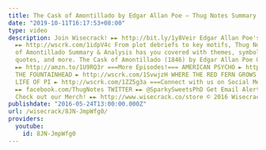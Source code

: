 ```yaml
---
title: The Cask of Amontillado by Edgar Allan Poe – Thug Notes Summary & Analysis
date: "2019-10-11T16:17:53+08:00"
type: video
description: Join Wisecrack! ►► http://bit.ly/1y8Veir Edgar Allan Poe's THE RAVEN
  ►► http://wscrk.com/1idpV4c From plot debriefs to key motifs, Thug Notes’ The Cask
  of Amontillado Summary & Analysis has you covered with themes, symbols, important
  quotes, and more. The Cask of Amontillado (1846) by Edgar Allan Poe Get the book!
  ►► http://amzn.to/1U9RQ3r ===More Episodes!=== AMERICAN PSYCHO ► http://wscrk.com/1WdLqnn
  THE FOUNTAINHEAD ► http://wscrk.com/1SvwjzH WHERE THE RED FERN GROWS ►http://wscrk.com/1VJ8NSa
  LIFE OF PI ► http://wscrk.com/1ZZ5g3a ===Connect with us on Social Media!=== FACEBOOK
  ►► facebook.com/ThugNotes TWITTER ►► @SparkySweetsPhD Get Email Alerts ►► http://eepurl.com/bcSRD9
  Check out our Merch! ►► http://www.wisecrack.co/store © 2016 Wisecrack, Inc.
publishdate: "2016-05-24T13:00:00.000Z"
url: /wisecrack/8JN-JmpWfg0/
providers:
  youtube:
    id: 8JN-JmpWfg0
---
```

